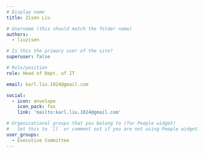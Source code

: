 ```yaml
---
# Display name
title: Zisen Liu

# Username (this should match the folder name)
authors:
  - liuzisen

# Is this the primary user of the site?
superuser: false

# Role/position
role: Head of Dept. of IT

email: karl.liu.1024@gmail.com

social:
  - icon: envelope
    icon_pack: fas
    link: 'mailto:karl.liu.1024@gmail.com'

# Organizational groups that you belong to (for People widget)
#   Set this to `[]` or comment out if you are not using People widget.
user_groups:
  - Executive Committee
---
```

